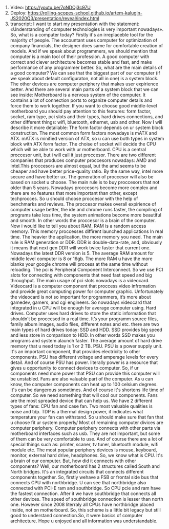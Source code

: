 1. Video: https://youtu.be/7oNDOj3c97U
2. Deploy: https://rolling-scopes-school.github.io/artem-kalugin-JS2020Q3/presentation/reveal/index.html
3. transcript:
   I want to start my presentation with the statement: «Understanding of computer technologies is very important nowadays».
   So, what is a computer today? Firstly it's an irreplaceble tool
   for the majority of people. The accountant uses computer for
   optimization of company financials, the designer does same for
   comfortable creation of models. And if we speak about programmers,
   we should mention that computer is a main tool of their
   profession. A good computer with correct and clever architecture
   becomes stable and fast, and make performance of any programmer
   better.
   So, what are the main details of a good computer? We can see that
   the biggest part of our computer (if we speak about default
   configuraton, not all in one) is a system block. The other devices
   are computer periphery that makes user expirience better.
   And there are several main parts of a system block that we can see
   inside: Motherboard is a nervous system of the computer. It contains a lot
   of connection ports to organize computer details and force them to
   work together. If you want to choose good middle-level motherboard
   you should pay attention to this features: form factor, socket,
   ram type, pci slots and their types, hard drives connections, and
   other different things: wifi, bluetooth, ethernet, usb and other.
   Now I will describe it more detailable:
   The form factor depends on ur system block construction. The most
   common form factors nowadays is mATX and ATX. mATX is minified
   version of ATX, so u can use both types in system block with ATX
   form factor. The choise of socket will decide the CPU which will be able to work
   with ur motherboard. CPU is a central proccesor unit, but i will
   call it just proccesor. There are two different companies that
   produces computer proccesors nowadays: AMD and Intel.This proccesors
   are almost equal, but the amd seems to be cheaper and have better
   price-quality ratio. By the same way, intel more secure and have
   better ux. The generation of proccesor will also be based on socket
   u choose. The main rule is to buy proccesors that not older than 5
   years. Nowadays proccesors become more complex and there are no
   features that more important than other, except techprocces. So u
   should choose proccesor with the help of benchmarks and reviews. The
   proccesor makes overall expirience of computer usage better, the ide
   and chrome runs faster, the compiling of programs take less time,
   the system animations become more beautiful and smooth. In other
   words the proccesor is a brain of the computer.
   Now i would like to tell you about RAM. RAM is a random access
   memory. This memory proccesses diffirent launched applications In
   real time. The heavier the application, the more memory you need.
   The main rule is RAM generation or DDR. DDR is double-data-rate,
   and, obviously it means that next gen DDR will work twice faster
   that current one. Nowadays the latest DDR version is 5. The average
   RAM amount for middle level computer is 8 or 16gb. The more RAM u
   have the more blanks your google chrome will process at the same
   time without reloading.
   The pci is Peripheral Component Interconnect. So we use PCI slots
   for connecting with components that need fast speed and big
   throughput. The main usage of pci slots nowadays is a videocard.
   Videocard is a computer component that proccess video infromation
   and provide great computing power for computer graphic.
   Unfortunately the videocard is not so important for programmers,
   it’s more about gamedev, gamers, and cgi engineers. So nowadays
   videocard that integrated in u CPU will be enough for average
   computer using.
   Hard drives. Computer uses hard drives to store the static
   information that shouldn’t be proccesed in a real time. It’s your
   programm source files, family album images, audio files, different
   notes and etc. there are two main types of hard drives today: SSD
   and HDD. SSD provides big speed and less store in comparison to HDD.
   In other words SSD makes you programs and system alaunch faster. The
   average amount of hard drive memory that u need today is 1 or 2 TB.
   PSU. PSU is a power supply unit. It's an important component, that
   provides electricity to other components. PSU has different voltage
   and amperage levels for every detail. And of course PSU has power.
   literally power is a resource that gives u opportunity to connect
   devices to computer. So, if ur components need more power that PSU
   can provide this computer will be unstabled.
   Fans are also valuable part of the computer. As u can know, the
   computer components can heat up to 100 celsium degrees. It's can be
   dangerous sometimes. And of course it's shortens life time of
   computer. So we need something that will cool our components. Fans
   are the most spreaded device that can help us. We have 2 different
   types of fans: CPU fan and case fan. Two most valuable qualities is
   noise and tdp. TDP is a thermal design power, it indicates what temperature your fan can withstand. So u should make sure that fan that u choose fit ur system properly/
   Most of remaining computer divices are computer periphery. Computer
   periphery connects with other parts via motherboard interfaces such
   as usb. They are not important, but some of them can be very comfortable to use. And of course there are a lot of special things such as: printer, scaner, tv tuner, bluetooth module, wifi module etc. The most popular periphery devices is mouse, keyboard, monitor, external hard drive, headphones. So, we know what is CPU. It's a brain of our computer. But, how did it connects with other components? Well, our motherboard has 2 structures called South and North bridges. It's an integrated circuits that connects different components together. So, firstly wehave a FSB or frontal side bus that connects CPU with northbridge. U can see that northbridge also connected with PCI-E ram and southbridge. So CPU pcie and ram have the fastest connection. After it we have southbridge that connects all other devices. The speed of southbridge connection is lesser than north one. However since 2008 literraly all CPUs have northbridge placed inside, not on motherboard. So, this scheme is a little bit legacy but still good to understand connection.So, it were basics of computer architecture. Hope u enjoyed and all information was understandable.
